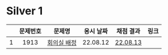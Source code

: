 # Silver 1
||문제번호|문제명|응시 날짜|채점 결과|링크|
|:-:|:--:|:--:|:---:|:---:|--|
|1|1913|[회의실 배정](./1931.js)|22.08.12|[22.08.13](./1931_re.js)||
